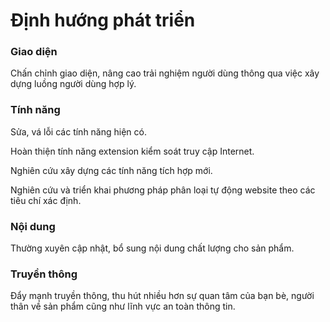 # Định hướng phát triển

### Giao diện

Chấn chỉnh giao diện, nâng cao trải nghiệm người dùng thông qua việc xây dựng luồng người dùng hợp lý.

### Tính năng

Sửa, vá lỗi các tính năng hiện có.

Hoàn thiện tính năng extension kiểm soát truy cập Internet.

Nghiên cứu xây dựng các tính năng tích hợp mới.

Nghiên cứu và triển khai phương pháp phân loại tự động website theo các tiêu chí xác định.

### Nội dung

Thường xuyên cập nhật, bổ sung nội dung chất lượng cho sản phẩm.

### Truyền thông

Đẩy mạnh truyền thông, thu hút nhiều hơn sự quan tâm của bạn bè, người thân về sản phẩm cũng như lĩnh vực an toàn thông tin.
